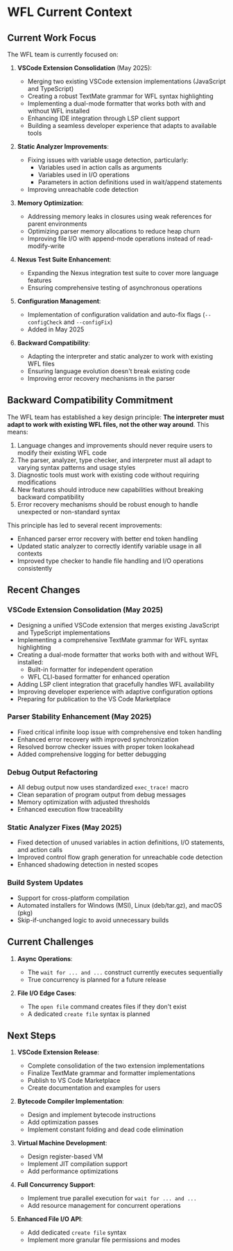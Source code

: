 # WFL Current Context

## Current Work Focus

The WFL team is currently focused on:

1. **VSCode Extension Consolidation** (May 2025):
   - Merging two existing VSCode extension implementations (JavaScript and TypeScript)
   - Creating a robust TextMate grammar for WFL syntax highlighting
   - Implementing a dual-mode formatter that works both with and without WFL installed
   - Enhancing IDE integration through LSP client support
   - Building a seamless developer experience that adapts to available tools

2. **Static Analyzer Improvements**:
   - Fixing issues with variable usage detection, particularly:
     - Variables used in action calls as arguments
     - Variables used in I/O operations
     - Parameters in action definitions used in wait/append statements
   - Improving unreachable code detection

3. **Memory Optimization**:
   - Addressing memory leaks in closures using weak references for parent environments
   - Optimizing parser memory allocations to reduce heap churn
   - Improving file I/O with append-mode operations instead of read-modify-write

4. **Nexus Test Suite Enhancement**:
   - Expanding the Nexus integration test suite to cover more language features
   - Ensuring comprehensive testing of asynchronous operations

5. **Configuration Management**:
   - Implementation of configuration validation and auto-fix flags (`--configCheck` and `--configFix`)
   - Added in May 2025

6. **Backward Compatibility**:
   - Adapting the interpreter and static analyzer to work with existing WFL files
   - Ensuring language evolution doesn't break existing code
   - Improving error recovery mechanisms in the parser

## Backward Compatibility Commitment

The WFL team has established a key design principle: **The interpreter must adapt to work with existing WFL files, not the other way around**. This means:

1. Language changes and improvements should never require users to modify their existing WFL code
2. The parser, analyzer, type checker, and interpreter must all adapt to varying syntax patterns and usage styles
3. Diagnostic tools must work with existing code without requiring modifications
4. New features should introduce new capabilities without breaking backward compatibility
5. Error recovery mechanisms should be robust enough to handle unexpected or non-standard syntax

This principle has led to several recent improvements:
- Enhanced parser error recovery with better end token handling
- Updated static analyzer to correctly identify variable usage in all contexts
- Improved type checker to handle file handling and I/O operations consistently

## Recent Changes

### VSCode Extension Consolidation (May 2025)
- Designing a unified VSCode extension that merges existing JavaScript and TypeScript implementations
- Implementing a comprehensive TextMate grammar for WFL syntax highlighting
- Creating a dual-mode formatter that works both with and without WFL installed:
  - Built-in formatter for independent operation
  - WFL CLI-based formatter for enhanced operation
- Adding LSP client integration that gracefully handles WFL availability
- Improving developer experience with adaptive configuration options
- Preparing for publication to the VS Code Marketplace

### Parser Stability Enhancement (May 2025)
- Fixed critical infinite loop issue with comprehensive end token handling
- Enhanced error recovery with improved synchronization
- Resolved borrow checker issues with proper token lookahead
- Added comprehensive logging for better debugging

### Debug Output Refactoring
- All debug output now uses standardized `exec_trace!` macro
- Clean separation of program output from debug messages
- Memory optimization with adjusted thresholds
- Enhanced execution flow traceability

### Static Analyzer Fixes (May 2025)
- Fixed detection of unused variables in action definitions, I/O statements, and action calls
- Improved control flow graph generation for unreachable code detection
- Enhanced shadowing detection in nested scopes

### Build System Updates
- Support for cross-platform compilation
- Automated installers for Windows (MSI), Linux (deb/tar.gz), and macOS (pkg)
- Skip-if-unchanged logic to avoid unnecessary builds

## Current Challenges

1. **Async Operations**:
   - The `wait for ... and ...` construct currently executes sequentially
   - True concurrency is planned for a future release

2. **File I/O Edge Cases**:
   - The `open file` command creates files if they don't exist
   - A dedicated `create file` syntax is planned

## Next Steps

1. **VSCode Extension Release**:
   - Complete consolidation of the two extension implementations
   - Finalize TextMate grammar and formatter implementations
   - Publish to VS Code Marketplace
   - Create documentation and examples for users

2. **Bytecode Compiler Implementation**:
   - Design and implement bytecode instructions
   - Add optimization passes
   - Implement constant folding and dead code elimination

3. **Virtual Machine Development**:
   - Design register-based VM
   - Implement JIT compilation support
   - Add performance optimizations

4. **Full Concurrency Support**:
   - Implement true parallel execution for `wait for ... and ...`
   - Add resource management for concurrent operations

5. **Enhanced File I/O API**:
   - Add dedicated `create file` syntax
   - Implement more granular file permissions and modes